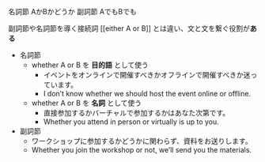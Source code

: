 名詞節 AかBかどうか
副詞節 AでもBでも

副詞節や名詞節を導く接続詞
[[either A or B]] とは違い、文と文を繋ぐ役割が**ある**

- 名詞節
	- whether A or B を **目的語** として使う
		- イベントをオンラインで開催すべきかオフラインで開催すべきか迷っています。
		- I don’t know whether we should host the event online or offline.
	- whether A or B を **名詞** として使う
		- 直接参加するかバーチャルで参加するかはあなた次第です。
		- Whether you attend in person or virtually is up to you.
- 副詞節
	- ワークショップに参加するかどうかに関わらず、資料をお送りします。
	- Whether you join the workshop or not, we’ll send you the materials.
